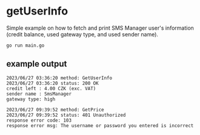 # getUserInfo

Simple example on how to fetch and print SMS Manager user's information (credit balance, used gateway type, and used sender name).

```
go run main.go
```

## example output

```
2023/06/27 03:36:20 method: GetUserInfo
2023/06/27 03:36:20 status: 200 OK
credit left : 4.00 CZK (exc. VAT)
sender name : SmsManager
gateway type: high
```

```
2023/06/27 09:39:52 method: GetPrice
2023/06/27 09:39:52 status: 401 Unauthorized
response error code: 103
response error msg: The username or password you entered is incorrect
```
